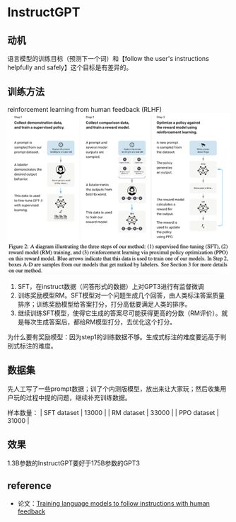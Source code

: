 # InstructGPT

## 动机
语言模型的训练目标（预测下一个词）和【follow the user's instructions helpfully and safely】这个目标是有差异的。

## 训练方法
reinforcement learning from human feedback (RLHF)
![Alt text](image.png)
1. SFT，在instruct数据（问答形式的数据）上对GPT3进行有监督微调
2. 训练奖励模型RM。SFT模型对一个问题生成几个回答，由人类标注答案质量排序；训练奖励模型给答案打分，打分高低要满足人类的排序。
3. 继续训练SFT模型，使得它生成的答案尽可能获得更高的分数（RM评价）。就是每次生成答案后，都给RM模型打分，去优化这个打分。

为什么要有奖励模型：因为step1的训练数据不够。生成式标注的难度要远高于判别式标注的难度。

## 数据集
先人工写了一些prompt数据；训了个内测版模型，放出来让大家玩；然后收集用户玩的过程中提的问题，继续补充训练数据。

样本数量：
| SFT dataset | 13000 |
| RM dataset | 33000 |
| PPO dataset | 31000 |
<!-- 
样本数量：
- SFT dataset：13000
- RM dataset：33000
- PPO dataset：31000 -->

## 效果
1.3B参数的InstructGPT要好于175B参数的GPT3

## reference
- 论文：[Training language models to follow instructions with human feedback](https://arxiv.org/pdf/2203.02155.pdf)
